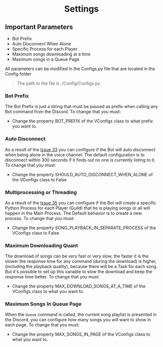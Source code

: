 <h1 align="center">Settings</h1> 


## Important Parameters
- Bot Prefix
- Auto Disconnect When Alone
- Specific Process for each Player
- Maximum songs downloading at a time
- Maximum songs in a Queue Page

All parameters can be modified in the Configs.py file that are located in the Config folder
> The path to the file is ./Config/Configs.py


### **Bot Prefix**
The Bot Prefix is just a string that must be passed as prefix when calling any Bot command from the Discord.
To change that you must: <br> 
- Change the property BOT_PREFIX of the VConfigs class to what prefix you want to. 

### **Auto Disconnect**
As a result of the [Issue 33](https://github.com/RafaelSolVargas/Vulkan/issues/33) you can configure if the Bot will auto disconnect when being alone in the voice channel. The default configuration is to disconnect within 300 seconds if it finds out no one is currently listing to it.
To change that you must: <br> 
- Change the property SHOULD_AUTO_DISCONNECT_WHEN_ALONE of the VConfigs class to False 

### **Multiprocessing or Threading**
As a result of the [Issue 35](https://github.com/RafaelSolVargas/Vulkan/issues/35) you can configure if the Bot will create a specific Python Process for each Player (Guild) that he is playing songs or all will happen in the Main Process. The Default behavior is to create a new process.
To change that you must: <br> 
- Change the property SONG_PLAYBACK_IN_SEPARATE_PROCESS of the VConfigs class to False 

### **Maximum Downloading Quant**
The download of songs can be very fast or very slow, the faster it is the slower the response time for any command (during the download) is higher, (including the playback quality), because there will be a Task for each song. But it's possible to set up this variable to slow the download and keep the response time better. 
To change that you must: <br> 
- Change the property MAX_DOWNLOAD_SONGS_AT_A_TIME of the VConfigs class to what you want to. 

### **Maximum Songs In Queue Page**
When the ```Queue``` command is called, the current song playlist is presented in the Discord, you can configure how many songs you will want to show in each page.
To change that you must: <br> 
- Change the property MAX_SONGS_IN_PAGE of the VConfigs class to what you want to. 